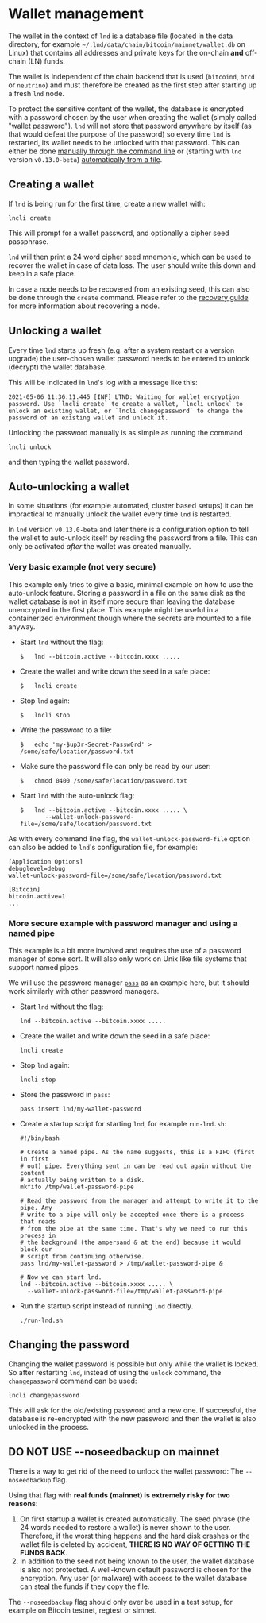 # Wallet management

The wallet in the context of `lnd` is a database file (located in the data
directory, for example `~/.lnd/data/chain/bitcoin/mainnet/wallet.db` on Linux)
that contains all addresses and private keys for the on-chain **and** off-chain
(LN) funds.

The wallet is independent of the chain backend that is used (`bitcoind`, `btcd`
or `neutrino`) and must therefore be created as the first step after starting
up a fresh `lnd` node.

To protect the sensitive content of the wallet, the database is encrypted with
a password chosen by the user when creating the wallet (simply called "wallet
password"). `lnd` will not store that password anywhere by itself (as that would
defeat the purpose of the password) so every time `lnd` is restarted, its wallet
needs to be unlocked with that password. This can either be done [manually
through the command line](#unlocking-a-wallet) or (starting with `lnd` version
`v0.13.0-beta`) [automatically from a file](#auto-unlocking-a-wallet).

## Creating a wallet

If `lnd` is being run for the first time, create a new wallet with:
```shell
lncli create
```
This will prompt for a wallet password, and optionally a cipher seed
passphrase.

`lnd` will then print a 24 word cipher seed mnemonic, which can be used to
recover the wallet in case of data loss. The user should write this down and
keep in a safe place.

In case a node needs to be recovered from an existing seed, this can also be
done through the `create` command. Please refer to the
[recovery guide](recovery.md) for more information about recovering a node.

## Unlocking a wallet

Every time `lnd` starts up fresh (e.g. after a system restart or a version
upgrade) the user-chosen wallet password needs to be entered to unlock (decrypt)
the wallet database.

This will be indicated in `lnd`'s log with a message like this:

```text
2021-05-06 11:36:11.445 [INF] LTND: Waiting for wallet encryption password. Use `lncli create` to create a wallet, `lncli unlock` to unlock an existing wallet, or `lncli changepassword` to change the password of an existing wallet and unlock it.
```

Unlocking the password manually is as simple as running the command
```shell
lncli unlock
```
and then typing the wallet password.

## Auto-unlocking a wallet

In some situations (for example automated, cluster based setups) it can be
impractical to manually unlock the wallet every time `lnd` is restarted.

In `lnd` version `v0.13.0-beta` and later there is a configuration option to
tell the wallet to auto-unlock itself by reading the password from a file. This
can only be activated _after_ the wallet was created manually.

### Very basic example (not very secure)

This example only tries to give a basic, minimal example on how to use the
auto-unlock feature. Storing a password in a file on the same disk as the wallet
database is not in itself more secure than leaving the database unencrypted in
the first place. This example might be useful in a containerized environment
though where the secrets are mounted to a file anyway.

- Start `lnd` without the flag:
  ```shell
  $   lnd --bitcoin.active --bitcoin.xxxx .....
  ```
- Create the wallet and write down the seed in a safe place:
  ```shell
  $   lncli create
  ```
- Stop `lnd` again:
  ```shell
  $   lncli stop
  ```
- Write the password to a file:
  ```shell
  $   echo 'my-$up3r-Secret-Passw0rd' > /some/safe/location/password.txt
  ```
- Make sure the password file can only be read by our user:
  ```shell
  $   chmod 0400 /some/safe/location/password.txt
  ```
- Start `lnd` with the auto-unlock flag:
  ```shell
  $   lnd --bitcoin.active --bitcoin.xxxx ..... \
         --wallet-unlock-password-file=/some/safe/location/password.txt
  ```

As with every command line flag, the `wallet-unlock-password-file` option can
also be added to `lnd`'s configuration file, for example:

```text
[Application Options]
debuglevel=debug
wallet-unlock-password-file=/some/safe/location/password.txt

[Bitcoin]
bitcoin.active=1
...
```

### More secure example with password manager and using a named pipe

This example is a bit more involved and requires the use of a password manager
of some sort. It will also only work on Unix like file systems that support
named pipes.

We will use the password manager [`pass`](https://www.passwordstore.org/) as an
example here, but it should work similarly with other password managers.

- Start `lnd` without the flag:
  ```shell
  lnd --bitcoin.active --bitcoin.xxxx .....
  ```
- Create the wallet and write down the seed in a safe place:
  ```shell
  lncli create
  ```
- Stop `lnd` again:
  ```shell
  lncli stop
  ```
- Store the password in `pass`:
  ```shell
  pass insert lnd/my-wallet-password
  ```
- Create a startup script for starting `lnd`, for example `run-lnd.sh`:
  ```shell
  #!/bin/bash

  # Create a named pipe. As the name suggests, this is a FIFO (first in first
  # out) pipe. Everything sent in can be read out again without the content
  # actually being written to a disk.
  mkfifo /tmp/wallet-password-pipe
  
  # Read the password from the manager and attempt to write it to the pipe. Any
  # write to a pipe will only be accepted once there is a process that reads
  # from the pipe at the same time. That's why we need to run this process in
  # the background (the ampersand & at the end) because it would block our
  # script from continuing otherwise.
  pass lnd/my-wallet-password > /tmp/wallet-password-pipe &
  
  # Now we can start lnd.
  lnd --bitcoin.active --bitcoin.xxxx ..... \
    --wallet-unlock-password-file=/tmp/wallet-password-pipe
  ```
- Run the startup script instead of running `lnd` directly.
  ```shell
  ./run-lnd.sh
  ```

## Changing the password

Changing the wallet password is possible but only while the wallet is locked.
So after restarting `lnd`, instead of using the `unlock` command, the
`changepassword` command can be used:

```shell
lncli changepassword
```

This will ask for the old/existing password and a new one. If successful, the
database is re-encrypted with the new password and then the wallet is also
unlocked in the process.

## DO NOT USE --noseedbackup on mainnet

There is a way to get rid of the need to unlock the wallet password: The
`--noseedbackup` flag.

Using that flag with **real funds (mainnet) is extremely risky for two reasons**:
1. On first startup a wallet is created automatically. The seed phrase (the 24
   words needed to restore a wallet) is never shown to the user. Therefore, if
   the worst thing happens and the hard disk crashes or the wallet file is
   deleted by accident, **THERE IS NO WAY OF GETTING THE FUNDS BACK**.
2. In addition to the seed not being known to the user, the wallet database is
   also not protected. A well-known default password is chosen for the
   encryption. Any user (or malware) with access to the wallet database can
   steal the funds if they copy the file.

The `--noseedbackup` flag should only ever be used in a test setup, for example
on Bitcoin testnet, regtest or simnet.
